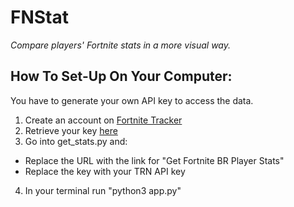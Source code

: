# FNStat
*Compare players' Fortnite stats in a more visual way.*

## How To Set-Up On Your Computer:
You have to generate your own API key to access the data.
1. Create an account on [Fortnite Tracker](https://thetrackernetwork.com/auth/login?domain=fortnitetracker.com&returnUrl=/)
2. Retrieve your key [here](https://fortnitetracker.com/site-api)
3. Go into get_stats.py and:
  * Replace the URL with the link for "Get Fortnite BR Player Stats"
  * Replace the key with your TRN API key
4. In your terminal run "python3 app.py"
